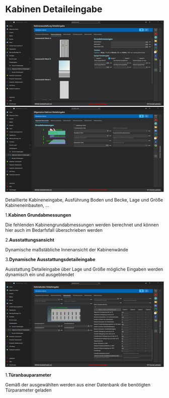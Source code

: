 # Kabinen Detaileingabe

![image](/LiftDataManager/Docs/HelpImages/image76.png)  
![image](/LiftDataManager/Docs/HelpImages/image77.png)  

Detaillierte Kabineneingabe, Ausführung Boden und Becke, Lage und Größe Kabineneinbauten, …

1.**Kabinen Grundabmessungen**

Die fehlenden Kabinengrundabmessungen werden berechnet und können hier auch im Bedarfsfall überschrieben werden

2.**Ausstattungsansicht**

Dynamische maßstäbliche Innenansicht der Kabinenwände

3.**Dynamische Ausstattungsdetaileingabe**

Ausstattung Detaileingabe über Lage und Größe mögliche Eingaben werden dynamisch ein und ausgeblendet

![image](/LiftDataManager/Docs/HelpImages/image78.png)  

1.**Türanbauparameter**

Gemäß der ausgewählten werden aus einer Datenbank die benötigten Türparameter geladen
